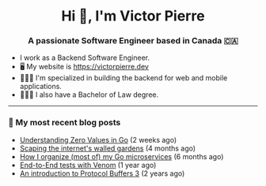 <h1 align="center">Hi 👋, I'm Victor Pierre</h1>
<h3 align="center">A passionate Software Engineer based in Canada 🇨🇦</h3>

- I work as a Backend Software Engineer.
- 🖥 My website is https://victorpierre.dev
- 👨🏻‍💻 I'm specialized in building the backend for web and mobile applications.
- 👨🏻‍⚖️ I also have a Bachelor of Law degree.

---

### 📝 My most recent blog posts

- [Understanding Zero Values in Go](https://victorpierre.dev/articles/zero-values-in-go/) (2 weeks ago)
- [Scaping the internet&#39;s walled gardens](https://victorpierre.dev/articles/scaping-internet-walled-gardens/) (4 months ago)
- [How I organize (most of) my Go microservices](https://victorpierre.dev/articles/my-go-project-organization/) (6 months ago)
- [End-to-End tests with Venom](https://victorpierre.dev/articles/e2e-tests-with-venom/) (1 year ago)
- [An introduction to Protocol Buffers 3](https://victorpierre.dev/articles/introduction-to-protobuf/) (2 years ago)
